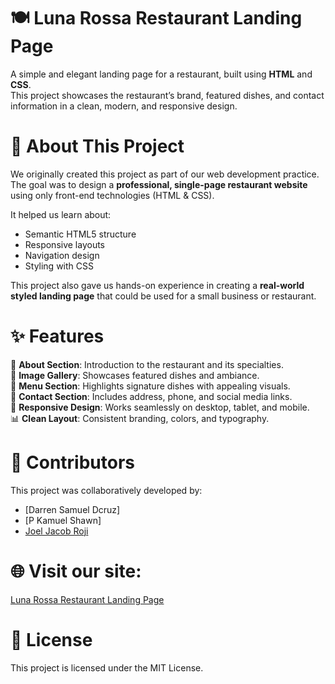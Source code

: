 # 🍽️ Luna Rossa Restaurant Landing Page

A simple and elegant landing page for a restaurant, built using **HTML** and **CSS**.  
This project showcases the restaurant’s brand, featured dishes, and contact information in a clean, modern, and responsive design.

# 🏫 About This Project

We originally created this project as part of our web development practice.  
The goal was to design a **professional, single-page restaurant website** using only front-end technologies (HTML & CSS).  

It helped us learn about:
- Semantic HTML5 structure
- Responsive layouts
- Navigation design
- Styling with CSS

This project also gave us hands-on experience in creating a **real-world styled landing page** that could be used for a small business or restaurant.

# ✨ Features

🍝 **About Section**: Introduction to the restaurant and its specialties.  
📸 **Image Gallery**: Showcases featured dishes and ambiance.  
🧾 **Menu Section**: Highlights signature dishes with appealing visuals.  
📍 **Contact Section**: Includes address, phone, and social media links.  
📱 **Responsive Design**: Works seamlessly on desktop, tablet, and mobile.  
📊 **Clean Layout**: Consistent branding, colors, and typography.  

# 👥 Contributors

This project was collaboratively developed by:

* [Darren Samuel Dcruz]
* [P Kamuel Shawn]
* [Joel Jacob Roji](https://github.com/JoelJacobRoji)

# 🌐 Visit our site: 

[Luna Rossa Restaurant Landing Page](https://joeljacobroji.github.io/Restaurant_Landing_Page/)

# 📄 License

This project is licensed under the MIT License.
